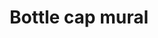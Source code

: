 ---
pid: PT328
title: Bottle cap mural
location_transcription: In a park
zipcode: '19134'
outside_phl: 
neighborhood: Port Richmond
age: '9'
age_range: 6-13
instagram: 
image_file_name: PT_328.jpg
proposal_transcription: 
topic: Unknown
topic_summary: '0'
type: Park
keywords_other: 
credit: Mahlon Bodiford
image_labels: Bottle cap mural
twitter: 
facebook: 
permalink: "/monuments/pt328/"
layout: item-page
---